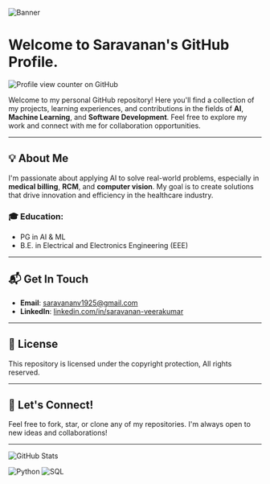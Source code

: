 <!--
**Saravanan-Veerakumar/saravanan-veerakumar** is a ✨ _special_ ✨ repository because its `README.md` (this file) appears on your GitHub profile.

Here are some ideas to get you started:

- 🔭 I’m currently working on ...
- 🌱 I’m currently learning ...
- 👯 I’m looking to collaborate on ...
- 🤔 I’m looking for help with ...
- 💬 Ask me about ...
- 📫 How to reach me: ...
- 😄 Pronouns: ...
- ⚡ Fun fact: ...
-->
![Banner](https://github.com/user-attachments/assets/e2dac9bc-fc07-47a0-8ca4-8c4cf8e4b0d8)

# Welcome to Saravanan's GitHub Profile.
![Profile view counter on GitHub](https://komarev.com/ghpvc/?username=saravanan-veerakumar)

Welcome to my personal GitHub repository! Here you'll find a collection of my projects, learning experiences, and contributions in the fields of **AI**, **Machine Learning**, and **Software Development**. Feel free to explore my work and connect with me for collaboration opportunities.

---

## 💡 About Me

I'm passionate about applying AI to solve real-world problems, especially in **medical billing**, **RCM**, and **computer vision**. My goal is to create solutions that drive innovation and efficiency in the healthcare industry.

### 🎓 Education:
- PG in AI & ML
- B.E. in Electrical and Electronics Engineering (EEE)

---

## 📬 Get In Touch
- **Email**: [saravananv1925@gmail.com](mailto:saravananv1925@gmail.com)
- **LinkedIn**: [linkedin.com/in/saravanan-veerakumar](https://linkedin.com/in/saravanan-veerakumar)

---

## 📝 License
This repository is licensed under the copyright protection, All rights reserved.

---

## 🤝 Let's Connect!
Feel free to fork, star, or clone any of my repositories. I'm always open to new ideas and collaborations!

---

![GitHub Stats](https://github-readme-stats.vercel.app/api?username=saravanan-veerakumar&theme=tokyonight&show_icons=true)

![Python](https://img.shields.io/badge/Python-3.9-blue)
![SQL](https://img.shields.io/badge/SQL-Database-lightgrey)

